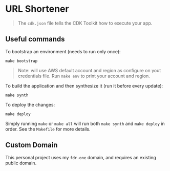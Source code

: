 # URL Shortener

> The `cdk.json` file tells the CDK Toolkit how to execute your app.

## Useful commands

To bootstrap an environment (needs to run only once):

```console
make bootstrap
```

> Note: will use AWS default account and region as configure on yout credentials file. Run `make env` to print your account and region.

To build the application and then synthesize it (run it before every update):

```console
make synth
```

To deploy the changes:

```console
make deploy
```

Simply running `make` or `make all` will run both `make synth` and `make deploy` in order. See the `Makefile` for more details.

## Custom Domain

This personal project uses my `fdr.one` domain, and requires an existing public domain.
